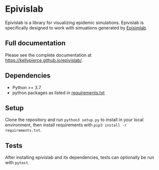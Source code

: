 # Epivislab

Epivislab is a library for visualizing epidemic simulations. Epivislab is specifically designed to work with simuations generated by [Episimlab](https://github.com/UT-Covid/episimlab).

## Full documentation

Please see the complete documentation at https://kellypierce.github.io/epivislab/.

## Dependencies

- Python >= 3.7
- python packages as listed in [requirements.txt](https://github.com/kellypierce/epivislab/blob/main/requirements.txt)

## Setup

Clone the repository and run `python3 setup.py` to install in your local environment, then install requirements with `pip3 install -r requirements.txt`.

## Tests

After installing epivislab and its dependencies, tests can optionally be run with `pytest`.

